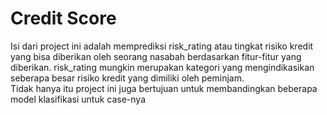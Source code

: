 # Credit Score

Isi dari project ini adalah memprediksi risk_rating atau tingkat risiko kredit yang bisa diberikan oleh seorang nasabah berdasarkan fitur-fitur yang diberikan. risk_rating mungkin merupakan kategori yang mengindikasikan seberapa besar risiko kredit yang dimiliki oleh peminjam.
<br>
Tidak hanya itu project ini juga bertujuan untuk membandingkan beberapa model klasifikasi untuk case-nya
